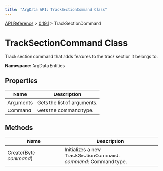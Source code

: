```yaml
---
title: "ArgData API: TrackSectionCommand Class"
---
```


[API Reference](/argdata/api) &gt; [0.19.1](/argdata/api/0.19.1) &gt; TrackSectionCommand

# TrackSectionCommand Class

Track section command that adds features to the track section it belongs to.

**Namespace:** ArgData.Entities

## Properties

<table class="table table-bordered table-striped ">
<thead>
  <tr>
    <th>Name</th>
    <th>Description</th>
  </tr>
</thead>
<tbody>
  <tr>
    <td>Arguments</td>
    <td>Gets the list of arguments.</td>
  </tr>
  <tr>
    <td>Command</td>
    <td>Gets the command type.</td>
  </tr>
</tbody>
</table>


## Methods

<table class="table table-bordered table-striped ">
<thead>
  <tr>
    <th>Name</th>
    <th>Description</th>
  </tr>
</thead>
<tbody>
  <tr>
    <td>Create(Byte <em>command</em>)</td>
    <td>Initializes a new TrackSectionCommand.<br /><em>command</em>: Command type.<br /></td>
  </tr>
</tbody>
</table>


